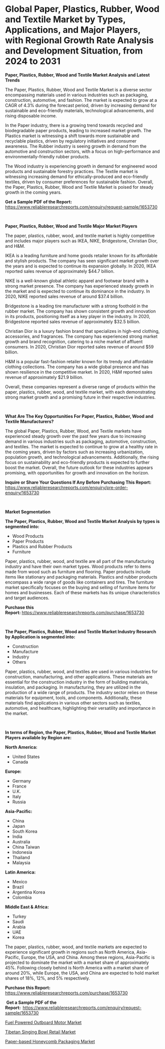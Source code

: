 <p><h1>Global Paper, Plastics, Rubber, Wood and Textile Market by Types, Applications, and Major Players, with Regional Growth Rate Analysis and Development Situation, from 2024 to 2031</h1></p><p><strong>Paper, Plastics, Rubber, Wood and Textile Market Analysis and Latest Trends</strong></p>
<p><p>The Paper, Plastics, Rubber, Wood and Textile Market is a diverse sector encompassing materials used in various industries such as packaging, construction, automotive, and fashion. The market is expected to grow at a CAGR of 4.3% during the forecast period, driven by increasing demand for sustainable and eco-friendly materials, technological advancements, and rising disposable income.</p><p>In the Paper industry, there is a growing trend towards recycled and biodegradable paper products, leading to increased market growth. The Plastics market is witnessing a shift towards more sustainable and recyclable plastics, driven by regulatory initiatives and consumer awareness. The Rubber industry is seeing growth in demand from the automotive and construction sectors, with a focus on high-performance and environmentally-friendly rubber products.</p><p>The Wood industry is experiencing growth in demand for engineered wood products and sustainable forestry practices. The Textile market is witnessing increasing demand for ethically-produced and eco-friendly textiles, driven by consumer preferences for sustainable fashion. Overall, the Paper, Plastics, Rubber, Wood and Textile Market is poised for steady growth in the coming years.</p></p>
<p><strong>Get a Sample PDF of the Report:&nbsp;</strong> <a href="https://www.reliableresearchreports.com/enquiry/request-sample/1653730">https://www.reliableresearchreports.com/enquiry/request-sample/1653730</a></p>
<p>&nbsp;</p>
<p><strong>Paper, Plastics, Rubber, Wood and Textile Major Market Players</strong></p>
<p><p>The paper, plastics, rubber, wood, and textile market is highly competitive and includes major players such as IKEA, NIKE, Bridgestone, Christian Dior, and H&M. </p><p>IKEA is a leading furniture and home goods retailer known for its affordable and stylish products. The company has seen significant market growth over the years and is expected to continue its expansion globally. In 2020, IKEA reported sales revenue of approximately $44.7 billion.</p><p>NIKE is a well-known global athletic apparel and footwear brand with a strong market presence. The company has experienced steady growth in the market and is expected to continue its dominance in the industry. In 2020, NIKE reported sales revenue of around $37.4 billion.</p><p>Bridgestone is a leading tire manufacturer with a strong foothold in the rubber market. The company has shown consistent growth and innovation in its products, positioning itself as a key player in the industry. In 2020, Bridgestone reported sales revenue of approximately $32.5 billion.</p><p>Christian Dior is a luxury fashion brand that specializes in high-end clothing, accessories, and fragrances. The company has experienced strong market growth and brand recognition, catering to a niche market of affluent consumers. In 2020, Christian Dior reported sales revenue of around $59 billion.</p><p>H&M is a popular fast-fashion retailer known for its trendy and affordable clothing collections. The company has a wide global presence and has shown resilience in the competitive market. In 2020, H&M reported sales revenue of approximately $21.9 billion.</p><p>Overall, these companies represent a diverse range of products within the paper, plastics, rubber, wood, and textile market, with each demonstrating strong market growth and a promising future in their respective industries.</p></p>
<p>&nbsp;</p>
<p><strong>What Are The Key Opportunities For Paper, Plastics, Rubber, Wood and Textile Manufacturers?</strong></p>
<p><p>The global Paper, Plastics, Rubber, Wood, and Textile markets have experienced steady growth over the past few years due to increasing demand in various industries such as packaging, automotive, construction, and textiles. The market is expected to continue to grow at a healthy rate in the coming years, driven by factors such as increasing urbanization, population growth, and technological advancements. Additionally, the rising focus on sustainability and eco-friendly products is expected to further boost the market. Overall, the future outlook for these industries appears promising, with opportunities for growth and innovation on the horizon.</p></p>
<p><strong>Inquire or Share Your Questions If Any Before Purchasing This Report:</strong> <a href="https://www.reliableresearchreports.com/enquiry/pre-order-enquiry/1653730">https://www.reliableresearchreports.com/enquiry/pre-order-enquiry/1653730</a></p>
<p>&nbsp;</p>
<p><strong>Market Segmentation</strong></p>
<p><strong>The Paper, Plastics, Rubber, Wood and Textile Market Analysis by types is segmented into:</strong></p>
<p><ul><li>Wood Products</li><li>Paper Products</li><li>Plastics and Rubber Products</li><li>Furniture</li></ul></p>
<p><p>Paper, plastics, rubber, wood, and textile are all part of the manufacturing industry and have their own market types. Wood products refer to items made from wood such as furniture and flooring. Paper products include items like stationary and packaging materials. Plastics and rubber products encompass a wide range of goods like containers and tires. The furniture market specifically focuses on the buying and selling of furniture items for homes and businesses. Each of these markets has its unique characteristics and target audiences.</p></p>
<p><strong>Purchase this Report:&nbsp;</strong><a href="https://www.reliableresearchreports.com/purchase/1653730">https://www.reliableresearchreports.com/purchase/1653730</a></p>
<p>&nbsp;</p>
<p><strong>The Paper, Plastics, Rubber, Wood and Textile Market Industry Research by Application is segmented into:</strong></p>
<p><ul><li>Construction</li><li>Manufacture</li><li>Industry</li><li>Others</li></ul></p>
<p><p>Paper, plastics, rubber, wood, and textiles are used in various industries for construction, manufacturing, and other applications. These materials are essential for the construction industry in the form of building materials, insulation, and packaging. In manufacturing, they are utilized in the production of a wide range of products. The industry sector relies on these materials for equipment, tools, and components. Additionally, these materials find applications in various other sectors such as textiles, automotive, and healthcare, highlighting their versatility and importance in the market.</p></p>
<p>&nbsp;</p>
<p><strong>In terms of Region, the Paper, Plastics, Rubber, Wood and Textile Market Players available by Region are:</strong></p>
<p>
    <p> <strong> North America: </strong>
        <ul>
            <li>United States</li>
            <li>Canada</li>
        </ul>
        </p> 
    <p> <strong> Europe: </strong>
        <ul>
            <li>Germany</li>
            <li>France</li>
            <li>U.K.</li>
            <li>Italy</li>
            <li>Russia</li>
        </ul>
        </p> 
    <p> <strong> Asia-Pacific: </strong>
        <ul>
            <li>China</li>
            <li>Japan</li>
            <li>South Korea</li>
            <li>India</li>
            <li>Australia</li>
            <li>China Taiwan</li>
            <li>Indonesia</li>
            <li>Thailand</li>
            <li>Malaysia</li>
        </ul>
        </p> 
    <p> <strong> Latin America: </strong>
        <ul>
            <li>Mexico</li>
            <li>Brazil</li>
            <li>Argentina Korea</li>
            <li>Colombia</li>
        </ul>
        </p> 
    <p> <strong> Middle East & Africa: </strong>
        <ul>
            <li>Turkey</li>
            <li>Saudi</li>
            <li>Arabia</li>
            <li>UAE</li>
            <li>Korea</li>
        </ul>
    </p>
    </p>
<p><p>The paper, plastics, rubber, wood, and textile markets are expected to experience significant growth in regions such as North America, Asia-Pacific, Europe, the USA, and China. Among these regions, Asia-Pacific is projected to dominate the market with a market share of approximately 45%. Following closely behind is North America with a market share of around 20%, while Europe, the USA, and China are expected to hold market shares of 18%, 12%, and 5% respectively.</p></p>
<p><strong>Purchase this Report: </strong><a href="https://www.reliableresearchreports.com/purchase/1653730">https://www.reliableresearchreports.com/purchase/1653730</a></p>
<p>&nbsp;<strong>Get a Sample PDF of the Report:&nbsp;&nbsp;</strong><a href="https://www.reliableresearchreports.com/enquiry/request-sample/1653730">https://www.reliableresearchreports.com/enquiry/request-sample/1653730</a></p>
<p><strong></strong></p>
<p><p><a href="https://view.publitas.com/reportprime-1/fuel-powered-outboard-motor-market-research-report-reveals-the-latest-trends-and-opportunities-of-this-market-for-period-from-2023-2030/">Fuel Powered Outboard Motor Market</a></p><p><a href="https://view.publitas.com/reportprime-1/tibetan-singing-bowl-retail-market-size-share-trends-analysis-report-by-material-by-type-by-end-user-by-region-and-segment-forecasts-2023-2030/">Tibetan Singing Bowl Retail Market</a></p><p><a href="https://view.publitas.com/reportprime-1/paper-based-honeycomb-packaging-market-provides-detailed-segmentation-of-this-market-based-on-type-application-and-region-and-forecast-for-the-period-from-2023-2030/">Paper-based Honeycomb Packaging Market</a></p></p>